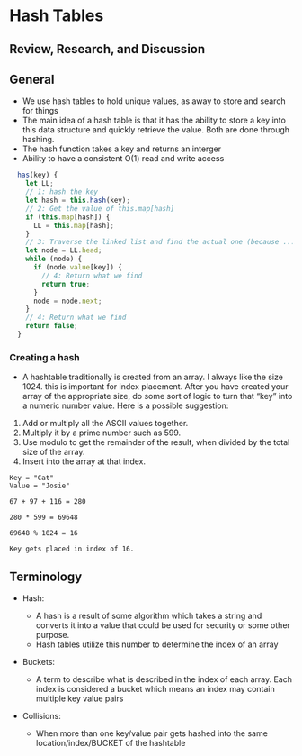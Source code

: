 # Hash Tables

## Review, Research, and Discussion

## General

- We use hash tables to hold unique values, as away to store and search for things
- The main idea of a hash table is that it has the ability to store a key into this data structure and quickly retrieve the value. Both are done through hashing.
- The hash function takes a key and returns an interger
- Ability to have a consistent O(1) read and write access

```javascript
  has(key) {
    let LL;
    // 1: hash the key
    let hash = this.hash(key);
    // 2: Get the value of this.map[hash]
    if (this.map[hash]) {
      LL = this.map[hash];
    }
    // 3: Traverse the linked list and find the actual one (because ... collisions)
    let node = LL.head;
    while (node) {
      if (node.value[key]) {
        // 4: Return what we find
        return true;
      }
      node = node.next;
    }
    // 4: Return what we find
    return false;
  }
```

### Creating a hash

- A hashtable traditionally is created from an array. I always like the size 1024. this is important for index placement. After you have created your array of the appropriate size, do some sort of logic to turn that “key” into a numeric number value. Here is a possible suggestion:

1. Add or multiply all the ASCII values together.
2. Multiply it by a prime number such as 599.
3. Use modulo to get the remainder of the result, when divided by the total size of the array.
4. Insert into the array at that index.

```text
Key = "Cat"
Value = "Josie"

67 + 97 + 116 = 280

280 * 599 = 69648

69648 % 1024 = 16

Key gets placed in index of 16. 
```

## Terminology

- Hash:
  - A hash is a result of some algorithm which takes a string and converts it into a value that could be used for security or some other purpose.
  - Hash tables utilize this number to determine the index of an array
  
- Buckets:
  - A term to describe what is described in the index of each array. Each index is considered a bucket which means an index may contain multiple key value pairs

- Collisions:
  - When more than one key/value pair gets hashed into the same location/index/BUCKET of the hashtable
